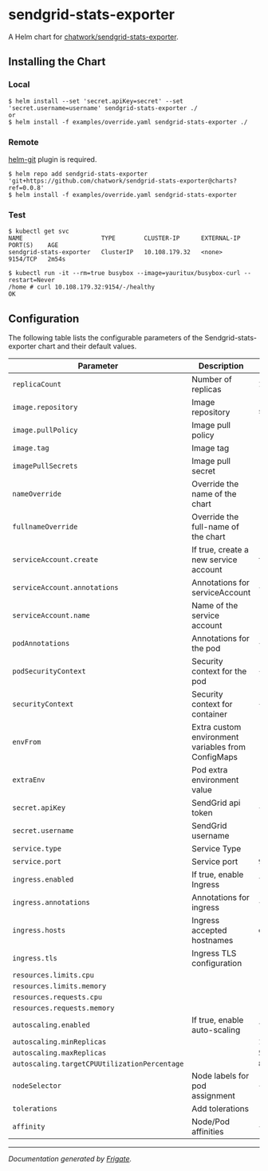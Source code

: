 sendgrid-stats-exporter
===========

A Helm chart for [chatwork/sendgrid-stats-exporter](https://github.com/chatwork/sendgrid-stats-exporter).

## Installing  the Chart

### Local

```
$ helm install --set 'secret.apiKey=secret' --set 'secret.username=username' sendgrid-stats-exporter ./
or
$ helm install -f examples/override.yaml sendgrid-stats-exporter ./
```

### Remote

[helm-git](https://github.com/aslafy-z/helm-git) plugin is required.

```
$ helm repo add sendgrid-stats-exporter 'git+https://github.com/chatwork/sendgrid-stats-exporter@charts?ref=0.0.8'
$ helm install -f examples/override.yaml sendgrid-stats-exporter
```

### Test 

```
$ kubectl get svc
NAME                      TYPE        CLUSTER-IP      EXTERNAL-IP   PORT(S)    AGE
sendgrid-stats-exporter   ClusterIP   10.108.179.32   <none>        9154/TCP   2m54s

$ kubectl run -it --rm=true busybox --image=yauritux/busybox-curl --restart=Never
/home # curl 10.108.179.32:9154/-/healthy
OK
```

## Configuration

The following table lists the configurable parameters of the Sendgrid-stats-exporter chart and their default values.

| Parameter                | Description             | Default        |
| ------------------------ | ----------------------- | -------------- |
| `replicaCount` | Number of replicas | `1` |
| `image.repository` | Image repository | `"chatwork/sendgrid-stats-exporter"` |
| `image.pullPolicy` | Image pull policy | `"IfNotPresent"` |
| `image.tag` | Image tag | `"0.0.3"` |
| `imagePullSecrets` | Image pull secret | `[]` |
| `nameOverride` | Override the name of the chart | `""` |
| `fullnameOverride` | Override the full-name of the chart | `""` |
| `serviceAccount.create` | If true, create a new service account | `true` |
| `serviceAccount.annotations` | Annotations for serviceAccount | `{}` |
| `serviceAccount.name` | Name of the service account | `""` |
| `podAnnotations` | Annotations for the pod | `{}` |
| `podSecurityContext` | Security context for the pod | `{}` |
| `securityContext` | Security context for container | `{}` |
| `envFrom` | Extra custom environment variables from ConfigMaps | `[]` |
| `extraEnv` | Pod extra environment value | `[]`|
| `secret.apiKey` | SendGrid api token | `{}` |
| `secret.username` | SendGrid username | `[]` |
| `service.type` | Service Type | `"ClusterIP"` |
| `service.port` | Service port | `9154` |
| `ingress.enabled` | If true, enable Ingress | `false` |
| `ingress.annotations` | Annotations for ingress | `{}` |
| `ingress.hosts` | Ingress accepted hostnames | `[{"host": "chart-example.local", "paths": []}]` |
| `ingress.tls` | Ingress TLS configuration | `[]` |
| `resources.limits.cpu` |  | `"200m"` |
| `resources.limits.memory` |  | `"256Mi"` |
| `resources.requests.cpu` |  | `"100m"` |
| `resources.requests.memory` |  | `"128Mi"` |
| `autoscaling.enabled` | If true, enable auto-scaling | `false` |
| `autoscaling.minReplicas` |  | `1` |
| `autoscaling.maxReplicas` |  | `5` |
| `autoscaling.targetCPUUtilizationPercentage` |  | `80` |
| `nodeSelector` | Node labels for pod assignment | `{}` |
| `tolerations` | Add tolerations | `[]` |
| `affinity` | Node/Pod affinities | `{}` |

---
_Documentation generated by [Frigate](https://frigate.readthedocs.io)._